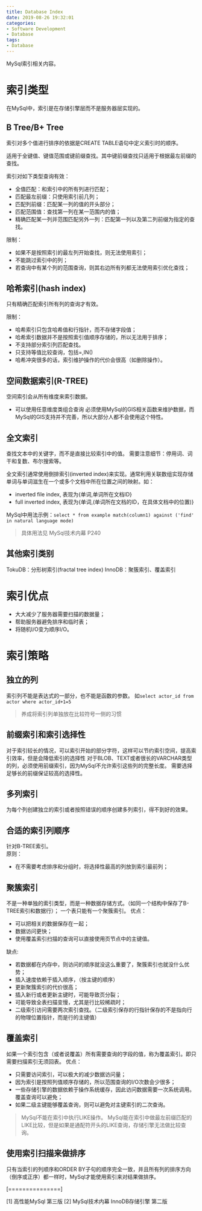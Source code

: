 ```yaml
---
title: Database Index
date: 2019-08-26 19:32:01
categories:
- Software Development
- Database
tags:
- Database
---
```


MySql索引相关内容。
<!--more-->


# 索引类型
在MySql中，索引是在存储引擎层而不是服务器层实现的。

## B Tree/B+ Tree
索引对多个值进行排序的依据是CREATE TABLE语句中定义索引时的顺序。

适用于全键值、键值范围或键前缀查找。其中键前缀查找只适用于根据最左前缀的查找。

索引对如下类型查询有效：
+ 全值匹配：和索引中的所有列进行匹配；
+ 匹配最左前缀：只使用索引前几列；
+ 匹配列前缀：匹配某一列的值的开头部分；
+ 匹配范围值：查找第一列在某一范围内的值；
+ 精确匹配某一列并范围匹配另外一列：匹配第一列以及第二列前缀为指定的查找。

限制：
+ 如果不是按照索引的最左列开始查找，则无法使用索引；
+ 不能跳过索引中的列；
+ 若查询中有某个列的范围查询，则其右边所有列都无法使用索引优化查找；

## 哈希索引(hash index)
只有精确匹配索引所有列的查询才有效。

限制：
+ 哈希索引只包含哈希值和行指针，而不存储字段值；
+ 哈希索引数据并不是按照索引值顺序存储的，所以无法用于排序；
+ 不支持部分索引列匹配查找。
+ 只支持等值比较查询，包括=,IN()
+ 哈希冲突很多的话，索引维护操作的代价会很高（如删除操作）。


## 空间数据索引(R-TREE)
空间索引会从所有维度来索引数据。
+ 可以使用任意维度类组合查询
必须使用MySql的GIS相关函数来维护数据，而MySql的GIS支持并不完善，所以大部分人都不会使用这个特性。

## 全文索引
查找文本中的关键字，而不是直接比较索引中的值。
需要注意细节：停用词、词干和复数、布尔搜索等。

全文索引通常使用倒排索引(inverted index)来实现。通常利用关联数组实现存储单词与单词滋生在一个或多个文档中所在位置之间的映射。如：
+ inverted file index, 表现为{单词,单词所在文档ID}
+ full inverted index, 表现为{单词,(单词所在文档的ID，在具体文档中的位置)}

MySql中用法示例：`select * from example match(column1) against ('find' in natural language mode)`
>具体用法见 MySql技术内幕 P240

## 其他索引类别
TokuDB：分形树索引(fractal tree index)
InnoDB：聚簇索引、覆盖索引

# 索引优点
+ 大大减少了服务器需要扫描的数据量；
+ 帮助服务器避免排序和临时表；
+ 将随机I/O变为顺序I/O。


# 索引策略
## 独立的列
索引列不能是表达式的一部分，也不能是函数的参数。
如`select actor_id from actor where actor_id+1=5`
>养成将索引列单独放在比较符号一侧的习惯

## 前缀索引和索引选择性
对于索引较长的情况，可以索引开始的部分字符，这样可以节约索引空间，提高索引效率，但是会降低索引的选择性
对于BLOB、TEXT或者很长的VARCHAR类型的列，必须使用前缀索引，因为MySql不允许索引这些列的完整长度。
需要选择足够长的前缀保证较高的选择性。


## 多列索引
为每个列创建独立的索引或者按照错误的顺序创建多列索引，得不到好的效果。

## 合适的索引列顺序
针对B-TREE索引。<br />
原则：
+ 在不需要考虑排序和分组时，将选择性最高的列放到索引最前列；

## 聚簇索引
不是一种单独的索引类型，而是一种数据存储方式。（如同一个结构中保存了B-TREE索引和数据行）；
一个表只能有一个聚簇索引。
优点：
+ 可以把相关的数据保存在一起；
+ 数据访问更快；
+ 使用覆盖索引扫描的查询可以直接使用页节点中的主键值。

缺点:
+ 若数据都在内存中，则访问的顺序就没这么重要了，聚簇索引也就没什么优势；
+ 插入速度依赖于插入顺序，（按主键的顺序）
+ 更新聚簇索引的代价很高；
+ 插入新行或者更新主键时，可能导致页分裂；
+ 可能导致全表扫描变慢，尤其是行比较稀疏时；
+ 二级索引访问需要两次索引查找。（二级索引保存的行指针保存的不是指向行的物理位置指针，而是行的主键值）

## 覆盖索引
如果一个索引包含（或者说覆盖）所有需要查询的字段的值，称为覆盖索引。即只需要扫描索引无须回表。
优点：
+ 只需要访问索引，可以极大的减少数据访问量；
+ 因为索引是按照列值顺序存储的，所以范围查询的I/O次数会少很多；
+ 一些存储引擎的数据依赖于操作系统缓存，因此访问数据需要一次系统调用。覆盖查询可以避免；
+ 如果二级主键能够覆盖查询，则可以避免对主键索引的二次查询。

>MySql不能在索引中执行LIKE操作。
MySql能在索引中做最左前缀匹配的LIKE比较，但是如果是通配符开头的LIKE查询，存储引擎无法做比较查询。

## 使用索引扫描来做排序
只有当索引的列顺序和ORDER BY子句的顺序完全一致，并且所有列的排序方向（倒序或正序）都一样时，MySql才能使用索引来对结果做排序。











[===============]

[1] 高性能MySql 第三版
[2] MySql技术内幕 InnoDB存储引擎 第二版
